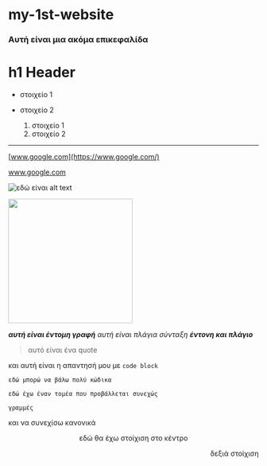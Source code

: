 # my-1st-website

### Αυτή  είναι  μια ακόμα επικεφαλίδα

<h1>h1  Header</h1> 

- στοιχείο 1
- στοιχείο 2

  1.  στοιχείο 1
  2.  στοιχείο 2

---

<!-- εδώ μπαίνει το σχόλιο -->

[www.google.com](https://www.google.com/)  

<a href="https://www.google.com/">www.google.com</a>

![εδώ είναι alt text](https://www.onlarissa.gr/wp-content/uploads/2024/02/202402131653446783.jpg) 

<img width="250px" src="https://www.onlarissa.gr/wp-content/uploads/2024/02/202402131653446783.jpg">

***αυτή είναι έντομη  γραφή***  *αυτή είναι πλάγια σύνταξη*  ***έντονη και πλάγιο***

>αυτό είναι ένα quote

και αυτή είναι η απαντησή μου με `code block`

`εδώ μπορώ να βάλω πολύ κώδικα`

```
εδώ έχω έναν τομέα που προβάλλεται συνεχώς

γραμμές
```

και να συνεχίσω κανονικά

<p align="center">
εδώ θα έχω στοίχιση στο κέντρο
</p>

<p align="right">
δεξιά στοίχιση 
</p>
